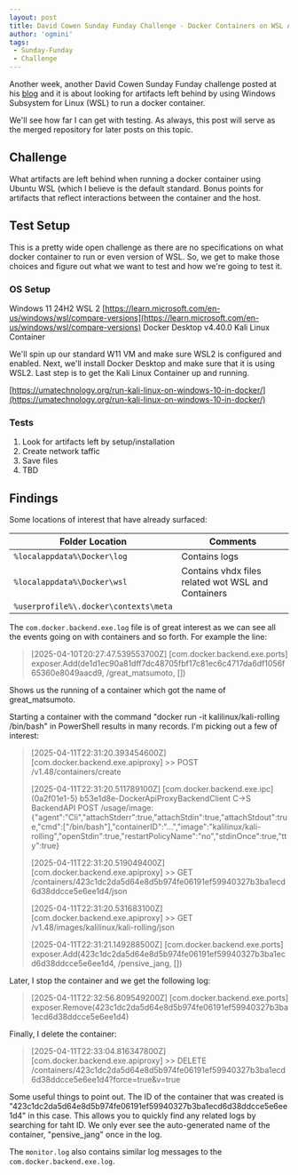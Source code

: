 ```yaml
---
layout: post
title: David Cowen Sunday Funday Challenge - Docker Containers on WSL Artifacts
author: 'ogmini'
tags:
 - Sunday-Funday
 - Challenge
---
```


Another week, another David Cowen Sunday Funday challenge posted at his [blog](https://www.hecfblog.com/2025/04/daily-blog-800-sunday-funday-4625.html) and it is about looking for artifacts left behind by using Windows Subsystem for Linux (WSL) to run a docker container.

We'll see how far I can get with testing. As always, this post will serve as the merged repository for later posts on this topic.

## Challenge

What artifacts are left behind when running a docker container using Ubuntu WSL (which I believe is the default standard. Bonus points for artifacts that reflect interactions between the container and the host.

## Test Setup

This is a pretty wide open challenge as there are no specifications on what docker container to run or even version of WSL. So, we get to make those choices and figure out what we want to test and how we're going to test it.

### OS Setup

Windows 11 24H2
WSL 2 [https://learn.microsoft.com/en-us/windows/wsl/compare-versions](https://learn.microsoft.com/en-us/windows/wsl/compare-versions)
Docker Desktop v4.40.0
Kali Linux Container

We'll spin up our standard W11 VM and make sure WSL2 is configured and enabled. Next, we'll install Docker Desktop and make sure that it is using WSL2. Last step is to get the Kali Linux Container up and running.

[https://umatechnology.org/run-kali-linux-on-windows-10-in-docker/](https://umatechnology.org/run-kali-linux-on-windows-10-in-docker/)

### Tests

1. Look for artifacts left by setup/installation
2. Create network taffic
3. Save files
4. TBD

## Findings

Some locations of interest that have already surfaced:

| Folder Location | Comments |
| --- | --- |
| `%localappdata%\Docker\log` | Contains logs |
| `%localappdata%\Docker\wsl` | Contains vhdx files related wot WSL and Containers |
| `%userprofile%\.docker\contexts\meta` | |

The `com.docker.backend.exe.log` file is of great interest as we can see all the events going on with containers and so forth. For example the line:

> [2025-04-10T20:27:47.539553700Z] [com.docker.backend.exe.ports] exposer.Add(de1d1ec90a81dff7dc48705fbf17c81ec6c4717da6df1056f65360e8049aacd9, /great_matsumoto, [])

Shows us the running of a container which got the name of great_matsumoto.

Starting a container with the command "docker run -it kalilinux/kali-rolling /bin/bash" in PowerShell results in many records. I'm picking out a few of interest:

> [2025-04-11T22:31:20.393454600Z] [com.docker.backend.exe.apiproxy] >> POST /v1.48/containers/create
>
> [2025-04-11T22:31:20.511789100Z] [com.docker.backend.exe.ipc] (0a2f01e1-5) b53e1d8e-DockerApiProxyBackendClient C->S BackendAPI POST /usage/image: {"agent":"Cli","attachStderr":true,"attachStdin":true,"attachStdout":true,"cmd":["/bin/bash"],"containerID":"...","image":"kalilinux/kali-rolling","openStdin":true,"restartPolicyName":"no","stdinOnce":true,"tty":true}
>
> [2025-04-11T22:31:20.519049400Z] [com.docker.backend.exe.apiproxy] >> GET /containers/423c1dc2da5d64e8d5b974fe06191ef59940327b3ba1ecd6d38ddcce5e6ee1d4/json
>
> [2025-04-11T22:31:20.531683100Z] [com.docker.backend.exe.apiproxy] >> GET /v1.48/images/kalilinux/kali-rolling/json
>
> [2025-04-11T22:31:21.149288500Z] [com.docker.backend.exe.ports] exposer.Add(423c1dc2da5d64e8d5b974fe06191ef59940327b3ba1ecd6d38ddcce5e6ee1d4, /pensive_jang, [])

Later, I stop the container and we get the following log:

> [2025-04-11T22:32:56.809549200Z] [com.docker.backend.exe.ports] exposer.Remove(423c1dc2da5d64e8d5b974fe06191ef59940327b3ba1ecd6d38ddcce5e6ee1d4)

Finally, I delete the container:

> [2025-04-11T22:33:04.816347800Z] [com.docker.backend.exe.apiproxy] >> DELETE /containers/423c1dc2da5d64e8d5b974fe06191ef59940327b3ba1ecd6d38ddcce5e6ee1d4?force=true&v=true

Some useful things to point out. The ID of the container that was created is "423c1dc2da5d64e8d5b974fe06191ef59940327b3ba1ecd6d38ddcce5e6ee1d4" in this case. This allows you to quickly find any related logs by searching for taht ID. We only ever see the auto-generated name of the container, "pensive_jang" once in the log.

The `monitor.log` also contains similar log messages to the `com.docker.backend.exe.log`.
